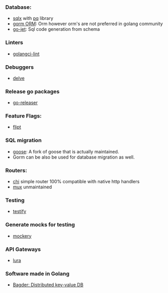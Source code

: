 ### Database:
- [sqlx](https://github.com/jmoiron/sqlx) with [pq](pqhttps://github.com/lib/pq) library
- [gorm ORM](https://github.com/go-gorm/gorm): Orm however orm's are not preferred in golang community
- [go-jet](https://github.com/go-jet/jet): Sql code generation from schema

### Linters
- [golangci-lint](https://github.com/golangci/golangci-lint)

### Debuggers
- [delve](https://github.com/go-delve/delve)

### Release go packages
- [go-releaser](https://github.com/goreleaser/goreleaser)

### Feature Flags:
- [flipt](https://github.com/flipt-io/flipt)

### SQL migration
- [goose](https://github.com/pressly/goose): A fork of goose that is actually maintained.
- Gorm can be also be used for database migration as well.

### Routers:
- [chi](https://github.com/go-chi/chi) simple router 100% compatible with native http handlers
- [mux](https://github.com/gorilla/mux) unmaintained

### Testing
- [testify](https://github.com/stretchr/testify)

### Generate mocks for testing
- [mockery](https://github.com/vektra/mockery)

### API Gateways
- [lura](https://github.com/luraproject/lura)

### Software made in Golang
* [Bagder: Distributed key-value DB](https://github.com/dgraph-io/badger)
